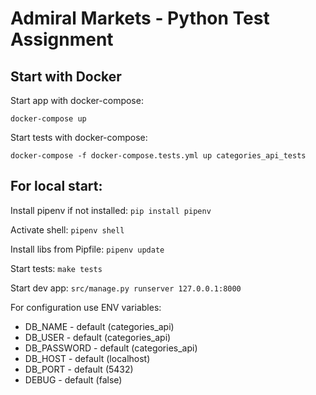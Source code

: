 # Admiral Markets - Python Test Assignment
## Start with Docker
Start app with docker-compose:

`docker-compose up`

Start tests with docker-compose:

`docker-compose -f docker-compose.tests.yml up categories_api_tests`

## For local start:

Install pipenv if not installed: `pip install pipenv`

Activate shell: `pipenv shell`

Install libs from Pipfile: `pipenv update`

Start tests: `make tests`

Start dev app: `src/manage.py runserver 127.0.0.1:8000`
 
For configuration use ENV variables:

- DB_NAME - default (categories_api) 
- DB_USER - default (categories_api)
- DB_PASSWORD - default (categories_api)
- DB_HOST - default (localhost)
- DB_PORT - default (5432)
- DEBUG - default (false)
